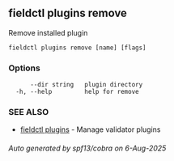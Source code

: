 ## fieldctl plugins remove

Remove installed plugin

```
fieldctl plugins remove [name] [flags]
```

### Options

```
      --dir string   plugin directory
  -h, --help         help for remove
```

### SEE ALSO

* [fieldctl plugins](fieldctl_plugins.md)	 - Manage validator plugins

###### Auto generated by spf13/cobra on 6-Aug-2025
